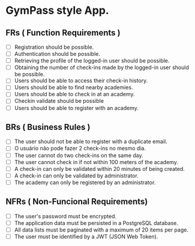 # GymPass style App.

## FRs ( Function Requirements )

- [ ] Registration should be possible.
- [ ] Authentication should be possible.
- [ ] Retrieving the profile of the logged-in user should be possible.
- [ ] Obtaining the number of check-ins made by the logged-in user should be possible.
- [ ] Users should be able to access their check-in history.
- [ ] Users should be able to find nearby academies.
- [ ] Users should be able to check in at an academy.
- [ ] Checkin validate should be possible
- [ ] Users should be able to register with an academy.

## BRs ( Business Rules )

- [ ] The user should not be able to register with a duplicate email.
- [ ] O usuário não pode fazer 2 check-ins no mesmo dia.
- [ ] The user cannot do two check-ins on the same day.
- [ ] The user cannot check in if not within 100 meters of the academy.
- [ ] A check-in can only be validated within 20 minutes of being created.
- [ ] A check-in can only be validated by administrator.
- [ ] The academy can only be registered by an administrator.

## NFRs ( Non-Funcional Requirements)

- [ ] The user's password must be encrypted.
- [ ] The application data must be persisted in a PostgreSQL database.
- [ ] All data lists must be paginated with a maximum of 20 items per page.
- [ ] The user must be identified by a JWT (JSON Web Token).
